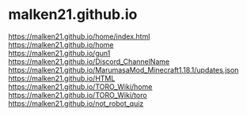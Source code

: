 # malken21.github.io
https://malken21.github.io/home/index.html
<br>
https://malken21.github.io/home
<br>
https://malken21.github.io/gun1
<br>
https://malken21.github.io/Discord_ChannelName
<br>
https://malken21.github.io/MarumasaMod_Minecraft1.18.1/updates.json
<br>
https://malken21.github.io/HTML
<br>
https://malken21.github.io/TORO_Wiki/home
<br>
https://malken21.github.io/TORO_Wiki/toro
<br>
https://malken21.github.io/not_robot_quiz
